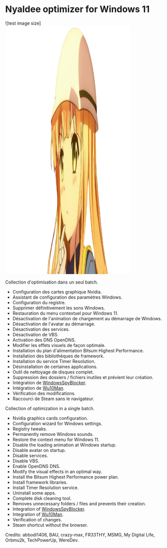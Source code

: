 # Nyaldee optimizer for Windows 11
![test image size]<img src="https://github.com/Nyaldee/Nyaldee-optimizer/blob/main/Azusa-san.png" width="400" height="790">

Collection d'optimisation dans un seul batch.

- Configuration des cartes graphique Nvidia.
- Assistant de configuration des paramètres Windows.
- Configuration du registre.
- Supprimer définitivement les sons Windows.
- Restauration du menu contextuel pour Windows 11.
- Désactivation de l'animation de chargement au démarrage de Windows.
- Désactivation de l'avatar au démarrage.
- Désactivation des services.
- Désactivation de VBS.
- Activation des DNS OpenDNS.
- Modifier les effets visuels de façon optimale.
- Installation du plan d'alimentation Bitsum Highest Performance.
- Installation des bibliothèques de framework.
- Installation du service Timer Resolution.
- Désinstallation de certaines applications.
- Outil de nettoyage de disques complet.
- Suppression des dossiers / fichiers inutiles et prévient leur création.
- Intégration de [WindowsSpyBlocker](https://github.com/crazy-max/WindowsSpyBlocker).
- Intégration de [Wu10Man](https://github.com/WereDev/Wu10Man).
- Vérification des modifications.
- Raccourci de Steam sans le navigateur.

Collection of optimization in a single batch.
- Nvidia graphics cards configuration.
- Configuration wizard for Windows settings.
- Registry tweaks.
- Permanently remove Windows sounds.
- Restore the context menu for Windows 11.
- Disable the loading animation at Windows startup.
- Disable avatar on startup.
- Disable services.
- Disable VBS.
- Enable OpenDNS DNS.
- Modify the visual effects in an optimal way.
- Install the Bitsum Highest Performance power plan.
- Install framework libraries.
- Install Timer Resolution service.
- Uninstall some apps.
- Complete disk cleaning tool.
- Removes unnecessary folders / files and prevents their creation.
- Integration of [WindowsSpyBlocker](https://github.com/crazy-max/WindowsSpyBlocker).
- Integration of [Wu10Man](https://github.com/WereDev/Wu10Man).
- Verification of changes.
- Steam shortcut without the browser.

Credits: abbodi1406, BAU, crazy-max, FR33THY, MSMG, My Digital Life, Orbmu2k, TechPowerUp, WereDev.
